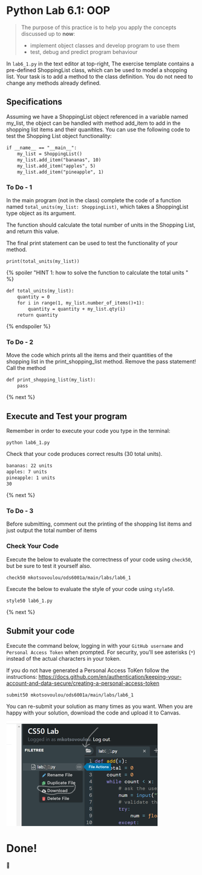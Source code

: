 # Python Lab 6.1: OOP
> The purpose of this practice is to help you apply the concepts discussed up to **now**: 
>
> - implement object classes and develop program to use them
> - test, debug and predict program behaviour

In `lab6_1.py` in the text editor at top-right, The exercise template contains a pre-defined ShoppingList class, which can be used to model a shopping list. Your task is to add a method to the class definition. You do not need to change any methods already defined.

## Specifications

Assuming we have a ShoppingList object referenced in a variable named my_list, the object can be handled with method add_item to add in the shopping list items and their quanitites.
You can use the following code to test the Shopping List object functionality:

```
if __name__ == "__main__":
    my_list = ShoppingList()
    my_list.add_item("bananas", 10)
    my_list.add_item("apples", 5)
    my_list.add_item("pineapple", 1)

```
### To Do - 1

In the main program (not in the class) complete the code of a function named `total_units(my_list: ShoppingList)`, which takes a ShoppingList type object as its argument. 

The function should calculate the total number of units in the Shopping List, and return this value. 

The final print statement can be used to test the functionality of your method.

```
print(total_units(my_list))

```

{% spoiler "HINT 1: how to solve the function to calculate the total units " %}

```
def total_units(my_list):
    quantity = 0
    for i in range(1, my_list.number_of_items()+1):
        quantity = quantity + my_list.qty(i)
    return quantity

```
{% endspoiler %}

### To Do - 2

Move the code which prints all the items and their quantities of the shopping list in the print_shopping_list method. Remove the pass statement! 
Call the method 

```
def print_shopping_list(my_list):
    pass
```
{% next %}

## Execute and Test your program 

Remember in order to execute your code you type in the terminal:
```
python lab6_1.py
```

Check that your code produces correct results (30 total units). 

```
bananas: 22 units
apples: 7 units
pineapple: 1 units
30
```

{% next %}

### To Do - 3

Before submitting, comment out the printing of the shopping list items and just output the total number of items


### Check Your Code

Execute the below to evaluate the correctness of your code using `check50`, but be sure to test it yourself also.


```
check50 mkotsovoulou/ods6001a/main/labs/lab6_1
```

Execute the below to evaluate the style of your code using `style50`.

```
style50 lab6_1.py
```

{% next %}

## Submit your code

Execute the command below, logging in with your `GitHub username` and `Personal Access Token` when prompted. For security, you'll see asterisks (`*`) instead of the actual characters in your token. 

If you do not have generated a Personal Access ToKen follow the instructions: 
https://docs.github.com/en/authentication/keeping-your-account-and-data-secure/creating-a-personal-access-token

```
submit50 mkotsovoulou/ods6001a/main/labs/lab6_1
```

You can re-submit your solution as many times as you want.
When you are happy with your solution, download the code and upload it to Canvas.

![Image of download](download.png)


# Done!
:tada: